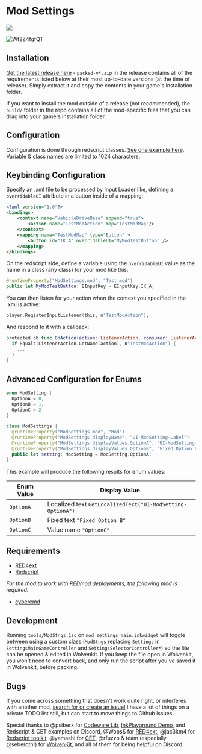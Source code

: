 # Mod Settings

[![](https://byob.yarr.is/jackhumbert/mod_settings/cp_version)](https://github.com/jackhumbert/mod_settings/actions/workflows/build.yaml)

![Wt2Z4fgfQT](https://user-images.githubusercontent.com/141431/223482953-f7860657-62dd-4cc9-90ea-e099edfa1691.jpg)

## Installation

[Get the latest release here](https://github.com/jackhumbert/mod_settings/releases) - `packed-v*.zip` in the release contains all of the requirements listed below at their most up-to-date versions (at the time of release). Simply extract it and copy the contents in your game's installation folder.

If you want to install the mod outside of a release (not recommended), the `build/` folder in the repo contains all of the mod-specific files that you can drag into your game's installation folder.

## Configuration

Configuration is done through redscript classes. [See one example here](https://github.com/jackhumbert/in_world_navigation/blob/main/src/redscript/in_world_navigation/InWorldNavigation.reds). Variable & class names are limited to 1024 characters.

## Keybinding Configuration

Specify an .xml file to be processed by Input Loader like, defining a `overridableUI` attribute in a button inside of a mapping:

```xml
<?xml version="1.0"?>
<bindings>
    <context name="VehicleDriveBase" append="true">
        <action name="TestModAction" map="TestModMap"/>
    </context>
    <mapping name="TestModMap" type="Button" >
        <button id="IK_A" overridableUI="MyModTestButton" />
    </mapping>
</bindings>
```

On the redscript side, define a variable using the `overridableUI` value as the name in a class (any class) for your mod like this:

```swift
@runtimeProperty("ModSettings.mod", "Test mod")
public let MyModTestButton: EInputKey = EInputKey.IK_A;
```

You can then listen for your action when the context you specified in the .xml is active:

```swift
player.RegisterInputListener(this, n"TestModAction");
```

And respond to it with a callback: 

```swift
protected cb func OnAction(action: ListenerAction, consumer: ListenerActionConsumer) -> Bool { 
  if Equals(ListenerAction.GetName(action), n"TestModAction") {
    ...
  }
}
```

## Advanced Configuration for Enums

```swift
enum ModSetting {
  OptionA = 0,
  OptionB = 1,
  OptionC = 2
}

class ModSettings {
  @runtimeProperty("ModSettings.mod", "Mod")
  @runtimeProperty("ModSettings.displayName", "UI-ModSetting-Label")
  @runtimeProperty("ModSettings.displayValues.OptionA", "UI-ModSetting-OptionA")
  @runtimeProperty("ModSettings.displayValues.OptionB", "Fixed Option B")
  public let setting: ModSetting = ModSetting.OptionA;
}
```

This example will produce the following results for enum values:

| Enum Value | Display Value |
| --- | --- |
| `OptionA` | Localized text `GetLocalizedText("UI-ModSetting-OptionA")`  |
| `OptionB` | Fixed text `"Fixed Option B"`  |
| `OptionC` | Value name `"OptionC"`  |


## Requirements

* [RED4ext](https://github.com/WopsS/RED4ext)
* [Redscript](https://github.com/jac3km4/redscript)

_For the mod to work with REDmod deployments, the following mod is required:_
* [cybercmd](https://github.com/jac3km4/cybercmd)

## Development

Running `tools/ModStngs.1sc` on `mod_settings_main.inkwidget` will toggle between using a custom class (`ModStngs` replacing `Settings` in `SettingsMainGameController` and `SettingsSelectorController*`) so the file can be opened & edited in Wolvenkit. If you keep the file open in Wolvenkit, you won't need to convert back, and only run the script after you've saved it in Wolvenkit, before packing.

## Bugs

If you come across something that doesn't work quite right, or interferes with another mod, [search for or create an issue!](https://github.com/jackhumbert/mod_settings/issues) I have a lot of things on a private TODO list still, but can start to move things to Github issues.

Special thanks to @psiberx for [Codeware Lib](https://github.com/psiberx/cp2077-codeware/), [InkPlayground Demo](https://github.com/psiberx/cp2077-playground), and Redscript & CET examples on Discord, @WopsS for [RED4ext](https://github.com/WopsS/RED4ext), @jac3km4 for [Redscript toolkit](https://github.com/jac3km4/redscript), @yamashi for [CET](https://github.com/yamashi/CyberEngineTweaks), @rfuzzo & team (especially @seberoth!) for [WolvenKit](https://github.com/WolvenKit/WolvenKit), and all of them for being helpful on Discord.
